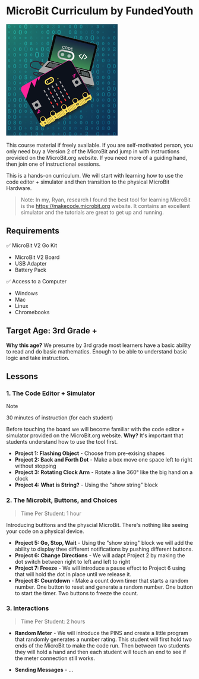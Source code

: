 # MicroBit Curriculum by FundedYouth

<img style="width: 300px;" src="images/MicroBit-Code-with-Micro-Electronics.png" />

This course material if freely available. If you are self-motivated person, you only need buy a Version 2 of the MicroBit and jump in with instructions provided on the MicroBit.org website. If you need more of a guiding hand, then join one of instructional sessions.

This is a hands-on curriculum. We will start with learning how to use the code editor + simulator and then transition to the physical MicroBit Hardware.

> Note: In my, Ryan, research I found the best tool for learning MicroBit is the https://makecode.microbit.org website. It contains an excellent simulator and the tutorials are great to get up and running.

## Requirements

✅ MicroBit V2 Go Kit

- MicroBit V2 Board
- USB Adapter
- Battery Pack

✅ Access to a Computer

- Windows
- Mac
- Linux
- Chromebooks

## Target Age: 3rd Grade +

**Why this age?** We presume by 3rd grade most learners have a basic ability to read and do basic mathematics. Enough to be able to understand basic logic and take instruction.

## Lessons

### 1. The Code Editor + Simulator

> [!NOTE]
> 30 minutes of instruction (for each student)

Before touching the board we will become familiar with the code editor + simulator provided on the MicroBit.org website. **Why?** It's important that students understand how to use the tool first.

- **Project 1: Flashing Object** - Choose from pre-exising shapes
- **Project 2: Back and Forth Dot** - Make a box move one space left to right without stopping
- **Project 3: Rotating Clock Arm** - Rotate a line 360° like the big hand on a clock
- **Project 4: What is String?** - Using the "show string" block

### 2. The Microbit, Buttons, and Choices

> Time Per Student: 1 hour

Introducing butttons and the physcial MicroBit. There's nothing like seeing your code on a physical device.

- **Project 5: Go, Stop, Wait** - Using the "show string" block we will add the ability to display thee different notifications by pushing different buttons.
- **Project 6: Change Directions** - We will adapt Project 2 by making the dot switch between right to left and left to right
- **Project 7: Freeze** - We will introduce a pause effect to Project 6 using that will hold the dot in place until we release it.
- **Project 8: Countdown** - Make a count down timer that starts a random number. One button to reset and generate a random number. One button to start the timer. Two buttons to freeze the count.

### 3. Interactions

> Time Per Student: 2 hours

- **Random Meter** - We will introduce the PINS and create a little program that randomly generates a number rating. This student will first hold two ends of the MicroBit to make the code run. Then between two students they will hold a hand and then each student will touch an end to see if the meter connection still works.

- **Sending Messages** - ...
